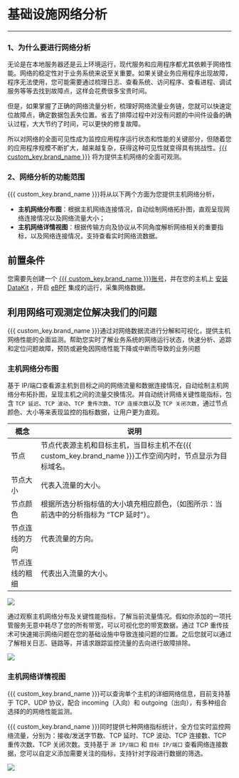 # 基础设施网络分析
---

### 1、为什么要进行网络分析

无论是在本地服务器还是云上环境运行，现代服务和应用程序都尤其依赖于网络性能。网络的稳定性对于业务系统来说至关重要。如果关键业务应用程序出现故障，程序无法使用，您可能需要通过梳理日志、查看系统、访问程序、查看进程、调试服务等等去找到故障点，这样会花费很多宝贵时间。

但是，如果掌握了正确的网络流量分析，梳理好网络流量业务链，您就可以快速定位故障点，确定数据包丢失位置。省去了排障过程中对没有问题的中间件设备的确认过程，大大节约了时间，可以更快的修复故障。

所以对网络的全面可见性成为监控应用程序运行状态和性能的关键部分，但随着您的应用程序规模不断扩大，越来越复杂，获得这种可见性就变得具有挑战性。[{{{ custom_key.brand_name }}}](https://www.guance.com/) 将为提供主机网络的全面可观测。

### 2、网络分析的功能范围

{{{ custom_key.brand_name }}}将从以下两个方面为您提供主机网络分析，

- **主机网络分布图**：根据主机网络连接情况，自动绘制网络拓扑图，直观呈现网络连接情况以及网络流量大小；  
- **主机网络详情视图**：根据传输方向及协议从不同角度解析网络相关的重要指标，以及网络连接情况，支持查看实时网络流数据。

## 前置条件

您需要先创建一个 [{{{ custom_key.brand_name }}}账号](https://www.guance.com)，并在您的主机上 [安装 DataKit](../../datakit/datakit-install.md) ，开启 [eBPF](../../integrations/ebpf.md) 集成的运行，采集网络数据。

## 利用网络可观测定位解决我们的问题

{{{ custom_key.brand_name }}}通过对网络数据流进行分解和可视化，提供主机网络性能的全面监测。帮助您实时了解业务系统的网络运行状态，快速分析、追踪和定位问题故障，预防或避免因网络性能下降或中断而导致的业务问题

### 主机网络分布图

基于 IP/端口查看源主机到目标之间的网络流量和数据连接情况，自动绘制主机网络分布拓扑图，呈现主机之间的流量交换情况。并自动统计网络关键性能指标，包含 `TCP 延迟`、`TCP 波动`、`TCP 重传次数`、`TCP 连接次数`以及 `TCP 关闭次数`，通过节点颜色、大小等来表现监控的指标数据，让用户更为直观。

| 概念      | 说明                          |
| ----------- | ------------------------------------ |
| 节点      | 节点代表源主机和目标主机，当目标主机不在{{{ custom_key.brand_name }}}工作空间内时，节点显示为目标域名。                          |
| 节点大小      | 代表入流量的大小。                          |
| 节点颜色      | 根据所选分析指标值的大小填充相应颜色，（如图所示：当前选中的分析指标为 “TCP 延时”）。                          |
| 节点连线的方向      | 代表流量的方向。                          |
| 节点连线的粗细      | 代表出入流量的大小。                          |


![](../img/7.host_network_2.png)

通过观察主机网络分布及关键性能指标，了解当前流量情况。假如你添加的一项托管服务无意中耗尽了您的所有带宽，可以可视化您的带宽数据，通过 TCP 重传技术可快速揭示网络问题在您的基础设施中导致连接问题的位置。之后您就可以通过了解相关日志、链路等，并请求跟踪监控流量的去向进行故障排除。

![](../img/7.host_network_1.gif)



### 主机网络详情视图

{{{ custom_key.brand_name }}}可以查询单个主机的详细网络信息，目前支持基于 TCP、UDP 协议，配合 incoming（入向）和 outgoing（出向），有多种组合选择的的网络性能监测。

{{{ custom_key.brand_name }}}同时提供七种网络指标统计，全方位实时监控网络流量，分别为：接收/发送字节数、TCP 延时、TCP 波动、TCP 连接数、TCP 重传次数、TCP 关闭次数。支持基于 `源 IP/端口` 和 `目标 IP/端口` 查看网络连接数据，您可以自定义添加需要关注的指标，支持针对字段进行数据的筛选。

![](../img/7.host_network_3.png)
